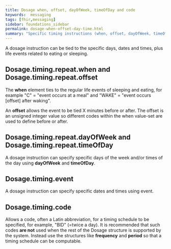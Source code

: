 ```yaml
---
title: Dosage when, offset, dayOfWeek, timeOfDay and code
keywords:  messaging
tags: [fhir,messaging]
sidebar: foundations_sidebar
permalink: dosage-when-offset-day-time.html
summary: "Specific timing instructions (when, offset, dayOfWeek, timeOfDay and code)"
---
```




A dosage instruction can be tied to the specific days, dates and times, plus life events related to eating or sleeping.

## Dosage.timing.repeat.when and Dosage.timing.repeat.offset ##

The **when** element ties to the regular life events of sleeping and eating, for example "C" = "event occurs at a meal" and "WAKE" = "event occurs [offset] after waking".

An **offset** allows the event to be tied X minutes before or after. The offset is an unsigned integer value so different codes within the when value-set are used to define before or after.

<script src="https://gist.github.com/IOPS-DEV/bf76e94ae24000211dfc776a611ffb54.js"></script>

## Dosage.timing.repeat.dayOfWeek and Dosage.timing.repeat.timeOfDay ##

A dosage instruction can specify specific days of the week and/or times of the day using **dayOfWeek** and **timeOfDay**.

<script src="https://gist.github.com/IOPS-DEV/164f90716763aa43c666b2cff1e99653.js"></script>

## Dosage.timing.event ##

A dosage instruction can specify specific dates and times using event.

<script src="https://gist.github.com/IOPS-DEV/32b2b7aa996e1817ea3c4b7a1f1a31b4.js"></script>

## Dosage.timing.code ##

Allows a code, often a Latin abbreviation, for a timing schedule to be specified, for example, "BID" (=twice a day). It is recommended that such codes **are not** used when the rest of the Dosage structure is supported by the system. Instead use the structures like **frequency** and **period** so that a timing schedule can be computable.